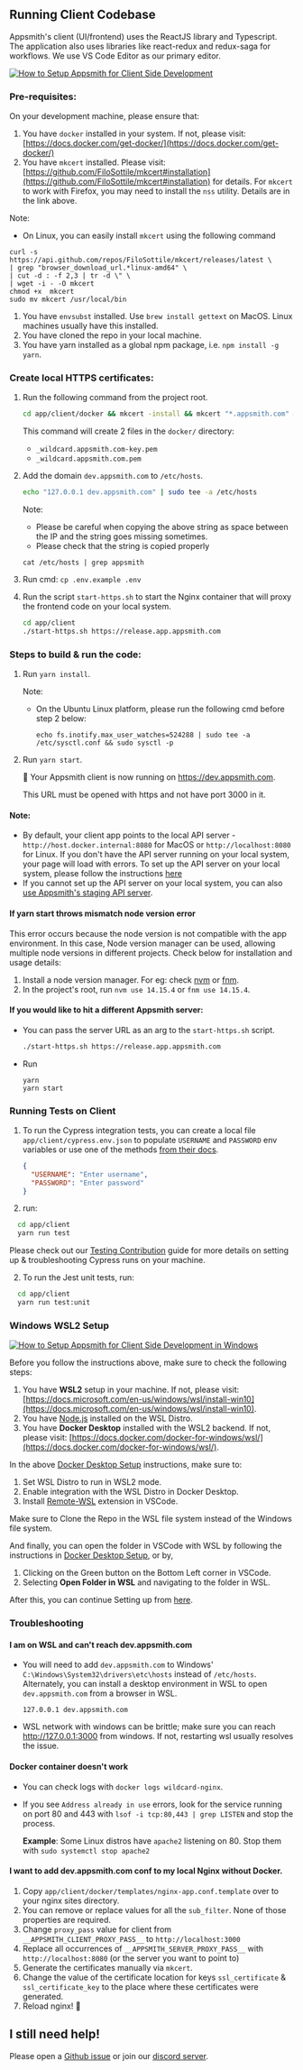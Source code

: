 ## Running Client Codebase

Appsmith's client (UI/frontend) uses the ReactJS library and Typescript. The application also uses libraries like react-redux and redux-saga for workflows. We use VS Code Editor as our primary editor.


[![How to Setup Appsmith for Client Side Development](../static/images/client-yt-video-thumbnail.jpg)](https://www.youtube.com/watch?v=FwJlVWVx0X0)


### Pre-requisites:

On your development machine, please ensure that:

1. You have `docker` installed in your system. If not, please visit: [https://docs.docker.com/get-docker/](https://docs.docker.com/get-docker/)
1. You have `mkcert` installed. Please visit: [https://github.com/FiloSottile/mkcert#installation](https://github.com/FiloSottile/mkcert#installation) for details. For `mkcert` to work with Firefox, you may need to install the `nss` utility. Details are in the link above.

  Note:
  - On Linux, you can easily install `mkcert` using the following command
  ```
  curl -s https://api.github.com/repos/FiloSottile/mkcert/releases/latest \
  | grep "browser_download_url.*linux-amd64" \
  | cut -d : -f 2,3 | tr -d \" \
  | wget -i - -O mkcert
  chmod +x  mkcert
  sudo mv mkcert /usr/local/bin
  ```

1. You have `envsubst` installed. Use `brew install gettext` on MacOS. Linux machines usually have this installed.
1. You have cloned the repo in your local machine.
1. You have yarn installed as a global npm package, i.e. `npm install -g yarn`.

### Create local HTTPS certificates:

1. Run the following command from the project root.

   ```bash
   cd app/client/docker && mkcert -install && mkcert "*.appsmith.com" && cd ../../..
   ```

   This command will create 2 files in the `docker/` directory:

   - `_wildcard.appsmith.com-key.pem`
   - `_wildcard.appsmith.com.pem`

1. Add the domain `dev.appsmith.com` to `/etc/hosts`.

   ```bash
   echo "127.0.0.1 dev.appsmith.com" | sudo tee -a /etc/hosts
   ```

   Note:

   - Please be careful when copying the above string as space between the IP and the string goes missing sometimes.
   - Please check that the string is copied properly

   ```
   cat /etc/hosts | grep appsmith
   ```

1. Run cmd: `cp .env.example .env`

1. Run the script `start-https.sh` to start the Nginx container that will proxy the frontend code on your local system.

   ```bash
   cd app/client
   ./start-https.sh https://release.app.appsmith.com
   ```

### Steps to build & run the code:

1. Run `yarn install`.

    Note:

    - On the Ubuntu Linux platform, please run the following cmd before step 2 below:

        ```
        echo fs.inotify.max_user_watches=524288 | sudo tee -a /etc/sysctl.conf && sudo sysctl -p
        ```

2. Run `yarn start`.

    🎉 Your Appsmith client is now running on https://dev.appsmith.com.

    This URL must be opened with https and not have port 3000 in it.

#### Note:

- By default, your client app points to the local API server - `http://host.docker.internal:8080` for MacOS or `http://localhost:8080` for Linux. If you don't have the API server running on your local system, your page will load with errors. To set up the API server on your local system, please follow the instructions [here](https://github.com/appsmithorg/appsmith/blob/release/contributions/ServerSetup.md)
- If you cannot set up the API server on your local system, you can also [use Appsmith's staging API server](#if-you-would-like-to-hit-a-different-appsmith-server).

#### If yarn start throws mismatch node version error

This error occurs because the node version is not compatible with the app environment. In this case, Node version manager can be used, allowing multiple node versions in different projects. Check below for installation and usage details:

1. Install a node version manager. For eg: check [nvm](https://github.com/nvm-sh/nvm) or [fnm](https://github.com/Schniz/fnm).
1. In the project's root, run `nvm use 14.15.4` or `fnm use 14.15.4`.

#### If you would like to hit a different Appsmith server:

- You can pass the server URL as an arg to the `start-https.sh` script.

    ```bash
    ./start-https.sh https://release.app.appsmith.com
    ```

- Run

    ```
    yarn
    yarn start
    ```

### Running Tests on Client

1. To run the Cypress integration tests, you can create a local file `app/client/cypress.env.json` to populate `USERNAME` and `PASSWORD` env variables or use one of the methods [from their docs](https://docs.cypress.io/guides/guides/environment-variables.html#Setting).

   ```json
   {
     "USERNAME": "Enter username",
     "PASSWORD": "Enter password"
   }
   ```

1. run:
```bash
  cd app/client
  yarn run test
```

Please check out our [Testing Contribution](docs/TestAutomation.md) guide for more details on setting up & troubleshooting Cypress runs on your machine.


2. To run the Jest unit tests, run:
```bash
  cd app/client
  yarn run test:unit
```

### Windows WSL2 Setup

[![How to Setup Appsmith for Client Side Development in Windows](../static/images/client-wsl-yt-video-thumbnail.png)](https://youtu.be/Od-qic69syA)

Before you follow the instructions above, make sure to check the following steps:

1. You have **WSL2** setup in your machine. If not, please visit: [https://docs.microsoft.com/en-us/windows/wsl/install-win10](https://docs.microsoft.com/en-us/windows/wsl/install-win10).
2. You have [Node.js](https://www.geeksforgeeks.org/installation-of-node-js-on-linux/) installed on the WSL Distro.
3. You have **Docker Desktop** installed with the WSL2 backend. If not, please visit: [https://docs.docker.com/docker-for-windows/wsl/](https://docs.docker.com/docker-for-windows/wsl/).

In the above [Docker Desktop Setup](https://docs.docker.com/docker-for-windows/wsl/) instructions, make sure to:
1. Set WSL Distro to run in WSL2 mode.
2. Enable integration with the WSL Distro in Docker Desktop.
3. Install [Remote-WSL](https://marketplace.visualstudio.com/items?itemName=ms-vscode-remote.remote-wsl) extension in VSCode.

Make sure to Clone the Repo in the WSL file system instead of the Windows file system.

And finally, you can open the folder in VSCode with WSL by following the instructions in [Docker Desktop Setup](https://docs.docker.com/docker-for-windows/wsl/),
or by,
1. Clicking on the Green button on the Bottom Left corner in VSCode.
2. Selecting **Open Folder in WSL** and navigating to the folder in WSL.

After this, you can continue Setting up from [here](#pre-requisites).


### Troubleshooting

#### I am on WSL and can't reach dev.appsmith.com

- You will need to add `dev.appsmith.com` to Windows' `C:\Windows\System32\drivers\etc\hosts` instead of `/etc/hosts`. Alternately, you can install a desktop environment in WSL to open `dev.appsmith.com` from a browser in WSL.

  ```
  127.0.0.1 dev.appsmith.com
  ```

- WSL network with windows can be brittle; make sure you can reach http://127.0.0.1:3000 from windows. If not, restarting wsl usually resolves the issue.

#### Docker container doesn't work

- You can check logs with `docker logs wildcard-nginx`.
- If you see `Address already in use` errors, look for the service running on port 80 and 443 with `lsof -i tcp:80,443 | grep LISTEN` and stop the process.

  **Example**: Some Linux distros have `apache2` listening on 80. Stop them with `sudo systemctl stop apache2`

#### I want to add dev.appsmith.com conf to my local Nginx without Docker.

1. Copy `app/client/docker/templates/nginx-app.conf.template` over to your nginx sites directory.
1. You can remove or replace values for all the `sub_filter`. None of those properties are required.
1. Change `proxy_pass` value for client from `__APPSMITH_CLIENT_PROXY_PASS__` to `http://localhost:3000`
1. Replace all occurrences of `__APPSMITH_SERVER_PROXY_PASS__` with `http://localhost:8080` (or the server you want to point to)
1. Generate the certificates manually via `mkcert`.
1. Change the value of the certificate location for keys `ssl_certificate` & `ssl_certificate_key` to the place where these certificates were generated.
1. Reload nginx! :tada:

## I still need help!

Please open a [Github issue](https://github.com/appsmithorg/appsmith/issues/new/choose) or join our [discord server](https://discord.com/invite/rBTTVJp).
